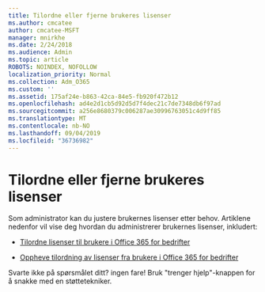 ```yaml
---
title: Tilordne eller fjerne brukeres lisenser
ms.author: cmcatee
author: cmcatee-MSFT
manager: mnirkhe
ms.date: 2/24/2018
ms.audience: Admin
ms.topic: article
ROBOTS: NOINDEX, NOFOLLOW
localization_priority: Normal
ms.collection: Adm_O365
ms.custom: ''
ms.assetid: 175af24e-b863-42ca-84e5-fb920f472b12
ms.openlocfilehash: ad4e2d1cb5d92d5d7f4dec21c7de7348db6f97ad
ms.sourcegitcommit: a256e8680379c006287ae30996763051c4d9ff85
ms.translationtype: MT
ms.contentlocale: nb-NO
ms.lasthandoff: 09/04/2019
ms.locfileid: "36736982"
---
```

# <a name="assign-or-remove-users-licenses"></a>Tilordne eller fjerne brukeres lisenser

Som administrator kan du justere brukernes lisenser etter behov. Artiklene nedenfor vil vise deg hvordan du administrerer brukernes lisenser, inkludert:
  
- [Tilordne lisenser til brukere i Office 365 for bedrifter](https://docs.microsoft.com//office365/admin/subscriptions-and-billing/assign-licenses-to-users)

- [Oppheve tilordning av lisenser fra brukere i Office 365 for bedrifter](https://docs.microsoft.com//office365/admin/subscriptions-and-billing/remove-licenses-from-users)

Svarte ikke på spørsmålet ditt? ingen fare! Bruk "trenger hjelp"-knappen for å snakke med en støttetekniker.
